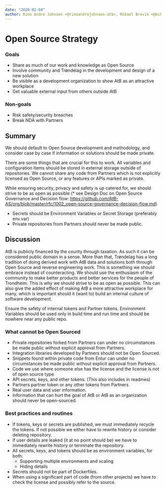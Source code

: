 ```yaml
---
date: "2020-02-04"
author: Rino Andre Johnsen <@rinoandrejohnsen-atb>, Mikael Brevik <@mikaelbr>
---
```


# Open Source Strategy

### Goals

- Share as much of our work and knowledge as Open Source
- Involve community and Trøndelag in the development and design of a new
  solution
- Be visible as a development organization to show AtB as an attractive
  workplace
- Get valuable external input from others outside AtB

### Non-goals

- Risk safety/security breaches
- Break NDA with Partners

## Summary

We should default to Open Source development and methodology, and consider case
by case if information or solutions should be made private.

There are some things that are crucial for this to work. All variables and
configuration items should be stored in external storage outside of
repositories. We cannot share any code from Partners which is not explicitly
licensed as Open Source, or any features or APIs marked as private.

While ensuring security, privacy and safety is up catered for, we should strive
to be as open as possible (\* see Design Doc on Open Source Governance and
Decision flow:
https://github.com/AtB-AS/org/blob/master/rfc/1002_open-source-governance-decision-flow.md)

- Secrets should be Environment Variables or Secret Storage (preferably env.var)
- Private repositories from Partners should never be made public.

## Discussion

AtB is publicly financed by the county through taxation. As such it can be
considered public domain in a sense. More than that, Trøndelag has a long
tradition of doing derived work with AtB data and solutions both through Open
Source and reverse engineering work. This is something we should embrace instead
of counteracting. We should use the enthusiasm of the community to make better
products and better services for the people of Trondheim. This is why we should
strive to be as open as possible. This can also give the added effect of making
AtB a more attractive workplace for many, which is important should it (want to)
build an internal culture of software development.

Ensure the safety of internal tokens and Partner tokens. Environment Variables
should be used only in build time and run time and should be nowhere near any
public repo.

### What cannot be Open Sourced

- Private repositories forked from Partners can under no circumstances be made
  public without explicit approval from Partners.
- Integration libraries developed by Partners should not be Open Sourced.
- Snippets found within private code from Entur can under no circumstances be
  made public without explicit approval from Partners.
- Code we use where someone else has the license and the license is not of open
  source type.
- API secrets, keys, and other tokens. (This also includes in readmes)
- Partners partner token or any other tokens from Partners
- Real user data and user information.
- Information that can hurt the goal of AtB or AtB as an organization should
  never be open-sourced.

### Best practices and routines

- If tokens, keys or secrets are published, we must immediately recycle the
  tokens. If not possible we either have to rewrite history or consider deleting
  repository.
- If user details are leaked (it at no point should be) we have to immediately
  rewrite history or terminate the repository.
- All secrets, keys, and tokens should be as environment variables, for both:
  - Supporting multiple environments and scaling
  - Hiding details
- Secrets should not be part of Dockerfiles.
- When using a significant part of code (from other projects) we have to check
  the license and possibly refer to the source.
